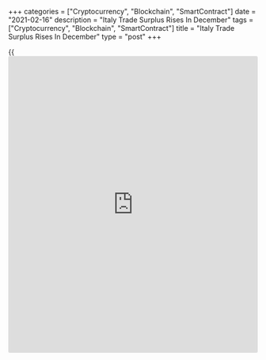 +++
categories = ["Cryptocurrency", "Blockchain", "SmartContract"]
date = "2021-02-16"
description = "Italy Trade Surplus Rises In December"
tags = ["Cryptocurrency", "Blockchain", "SmartContract"]
title = "Italy Trade Surplus Rises In December"
type = "post"
+++

{{<iframe id="large-banner" src="https://www.bounty.group/#slide=22.0" width="100%" height="600" scrolling="no" style="border: 0px solid rgb(216, 221, 230); border-radius: 3px;">}}

Italy's trade surplus increased in December, as exports rose and imports
declined, data from the statistical office Istat showed on Tuesday.

The trade surplus rose to EUR 6.844 billion in December from EUR 5.064
billion in the same period last year. In November, the trade surplus was
EUR 6.751 billion.

Exports grew 3.3 percent year-on-year in December, following a 1.1
percent rise in November.

On an annual basis, imports fell 1.7 percent in December, following an
3.2 percent decrease in the preceding month.

On a monthly basis, exports decreased 3.8 percent and imports dropped
1.1 percent in December.

In the fourth quarter, exports grew 3.3 percent quarterly and imports
gained 4.3 percent.

In 2020, the trade surplus was EUR 63.577 billion from EUR 56.116
billion in 2019. Exports dropped 9.7 percent and imports declined 12.8
percent.

Data also showed that the import prices rose 0.7 percent monthly in
December and grew 1.3 percent sequentially in the fourth quarter.

In 2020, import prices declined 5.1 percent.

For comments and feedback [contact](https://www.playgroundfx.com/contact/): editorial@rtt[news](https://www.letsplayfx.com/blog/forex-news-website/).com

[Economic News][1]

 **What parts of the world are seeing the best (and worst) economic
performances lately? Click[here][2] to check out our [Econ Scorecard][2]
and find out! See up-to-the-moment [ranking](https://www.playgroundfx.com/blog/crypto-exchange-ranking/)s for the best and worst
performers in [GDP][3], [unemployment rate][4], [inflation][5] and much
more.**

   1. www.rtt[news](https://www.letsplayfx.com/blog/forex-news-website/).com/Content/EconomicNews.aspx
   2. www.rtt[news](https://www.letsplayfx.com/blog/forex-news-website/).com/economic-scorecard/world-rank/retail-sales/highest-performance.aspx
   3. www.rtt[news](https://www.letsplayfx.com/blog/forex-news-website/).com/economic-scorecard/world-rank/GDP/highest-performance.aspx
   4. www.rtt[news](https://www.letsplayfx.com/blog/forex-news-website/).com/economic-scorecard/world-rank/unemployment-rate/lowest-performance.aspx
   5. www.rtt[news](https://www.letsplayfx.com/blog/forex-news-website/).com/economic-scorecard/world-rank/CPI/highest-performance.aspx